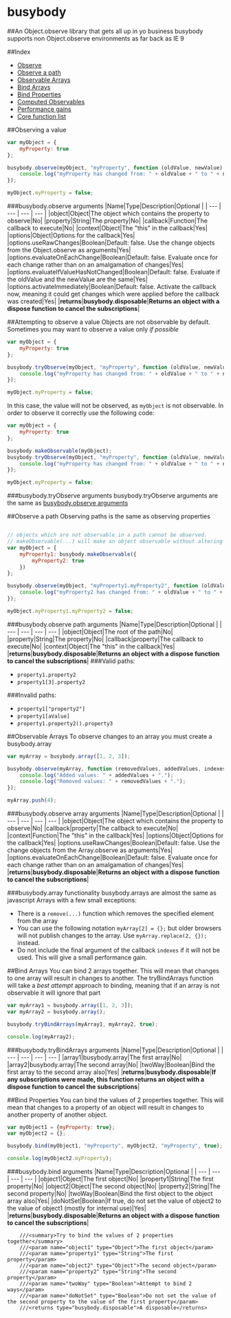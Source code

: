 # busybody
##An Object.observe library that gets all up in yo business
busybody supports non Object.observe environments as far back as IE 9

##Index
* [Observe](#observing-a-value)
* [Observe a path](#observe-a-path)
* [Observable Arrays](#observable-arrays)
* [Bind Arrays](#bind-arrays)
* [Bind Properties](#bind-properties)
* [Computed Observables](#computed-observables)
* [Performance gains](#performance-gains)
* [Core function list](#core-function-list)

##Observing a value
```javascript
var myObject = {
	myProperty: true
};

busybody.observe(myObject, "myProperty", function (oldValue, newValue) {
	console.log("myProperty has changed from: " + oldValue + " to " + newValue + ".")
});

myObject.myProperty = false;
```
###busybody.observe arguments
|Name|Type|Description|Optional |
| --- | --- | --- | --- |
|object|Object|The object which contains the property to observe|No|
|property|String|The property|No|
|callback|Function|The callback to execute|No|
|context|Object|The "this" in the callback|Yes|
|options|Object|Options for the callback|Yes|
|options.useRawChanges|Boolean|Default: false. Use the change objects from the Object.observe as arguments|Yes|
|options.evaluateOnEachChange|Boolean|Default: false. Evaluate once for each change rather than on an amalgamation of changes|Yes|
|options.evaluateIfValueHasNotChanged|Boolean|Default: false. Evaluate if the oldValue and the newValue are the same|Yes|
|options.activateImmediately|Boolean|Default: false. Activate the callback now, meaning it could get changes which were applied before the callback was created|Yes|
|**returns**|**busybody.disposable**|**Returns an object with a dispose function to cancel the subscriptions**|

##Attempting to observe a value
Objects are not observable by default. Sometimes you may want to observe a value only *if possible*

```javascript
var myObject = {
	myProperty: true
};

busybody.tryObserve(myObject, "myProperty", function (oldValue, newValue) {
	console.log("myProperty has changed from: " + oldValue + " to " + newValue + ".")
});

myObject.myProperty = false;
```

In this case, the value will not be observed, as `myObject` is not observable. In order to observe it correctly use the following code:
```javascript
var myObject = {
	myProperty: true
};

busybody.makeObservable(myObject);
busybody.tryObserve(myObject, "myProperty", function (oldValue, newValue) {
	console.log("myProperty has changed from: " + oldValue + " to " + newValue + ".")
});

myObject.myProperty = false;
```
###busybody.tryObserve arguments
busybody.tryObserve arguments are the same as [busybody.observe arguments](#busybodyobserve-arguments)


##Observe a path
Observing paths is the same as observing properties
```javascript

// objects which are not observable in a path cannot be observed.
// makeObservable(...) will make an object observable without altering it
var myObject = {
	myProperty1: busybody.makeObservable({
		myProperty2: true
	})
};

busybody.observe(myObject, "myProperty1.myProperty2", function (oldValue, newValue) {
	console.log("myProperty2 has changed from: " + oldValue + " to " + newValue + ".")
});

myObject.myProperty1.myProperty2 = false;
```
###busybody.observe path arguments
|Name|Type|Description|Optional |
| --- | --- | --- | --- |
|object|Object|The root of the path|No|
|property|String|The property|No|
|callback|property|The callback to execute|No|
|context|Object|The "this" in the callback|Yes|
|**returns**|**busybody.disposable**|**Returns an object with a dispose function to cancel the subscriptions**|
###Valid paths:
* `property1.property2`
* `property1[3].property2`

###Invalid paths:
* `property1["property2"]`
* `property1[aValue]`
* `property1.property2().property3`

##Observable Arrays
To observe changes to an array you must create a busybody.array

```javascript
var myArray = busybody.array([1, 2, 3]);

busybody.observe(myArray, function (removedValues, addedValues, indexes) {
	console.log("Added values: " + addedValues + ".");
	console.log("Removed values: " + removedValues + ".");
});

myArray.push(4);
```
###busybody.observe array arguments
|Name|Type|Description|Optional |
| --- | --- | --- | --- |
|object|Object|The object which contains the property to observe|No|
|callback|property|The callback to execute|No|
|context|Function|The "this" in the callback|Yes|
|options|Object|Options for the callback|Yes|
|options.useRawChanges|Boolean|Default: false. Use the change objects from the Array.observe as arguments|Yes|
|options.evaluateOnEachChange|Boolean|Default: false. Evaluate once for each change rather than on an amalgamation of changes|Yes|
|**returns**|**busybody.disposable**|**Returns an object with a dispose function to cancel the subscriptions**|

###busybody.array functionality
busybody.arrays are almost the same as javascript Arrays with a few small exceptions:
* There is a `remove(...)` function which removes the specified element from the array
* You can use the following notation `myArray[2] = {};` but older browsers will not publish changes to the array. Use `myArray.replace(2, {});` instead.
* Do not include the final argument of the callback `indexes` if it will not be used. This will give a small performance gain.

##Bind Arrays
You can bind 2 arrays together. This will mean that changes to one array will result in changes to another. The tryBindArrays function will take a *best attempt* approach to binding, meaning that if an array is not observable it will ignore that part

```javascript
var myArray1 = busybody.array([1, 2, 3]);
var myArray2 = busybody.array();

busybody.tryBindArrays(myArray1, myArray2, true);

console.log(myArray2);
```
###busybody.tryBindArrays arguments
|Name|Type|Description|Optional |
| --- | --- | --- | --- |
|array1|busybody.array|The first array|No|
|array2|busybody.array|The second array|No|
|twoWay|Boolean|Bind the first array to the second array also|Yes|
|**returns**|**busybody.disposable**|**If any subscriptions were made, this function returns an object with a dispose function to cancel the subscriptions**|

##Bind Properties
You can bind the values of 2 properties together. This will mean that changes to a property of an object will result in changes to another property of another object.

```javascript
var myObject1 = {myProperty: true};
var myObject2 = {};

busybody.bind(myObject1, "myProperty", myObject2, "myProperty", true);

console.log(myObject2.myProperty);
```
###busybody.bind arguments
|Name|Type|Description|Optional |
| --- | --- | --- | --- |
|object1|Object|The first object|No|
|property1|String|The first property|No|
|object2|Object|The second object|No|
|property2|String|The second property|No|
|twoWay|Boolean|Bind the first object to the object array also|Yes|
|doNotSet|Boolean|If true, do not set the value of object2 to the value of object1 (mostly for internal use)|Yes|
|**returns**|**busybody.disposable**|**Returns an object with a dispose function to cancel the subscriptions**|


		///<summary>Try to bind the values of 2 properties together</summary>
		///<param name="object1" type="Object">The first object</param>
		///<param name="property1" type="String">The first property</param>
		///<param name="object2" type="Object">The second object</param>
		///<param name="property2" type="String">The second property</param>
		///<param name="twoWay" type="Boolean">Attempt to bind 2 ways</param>
		///<param name="doNotSet" type="Boolean">Do not set the value of the second property to the value of the first property</param>
		///<returns type="busybody.disposable">A disposable</returns>
		
















